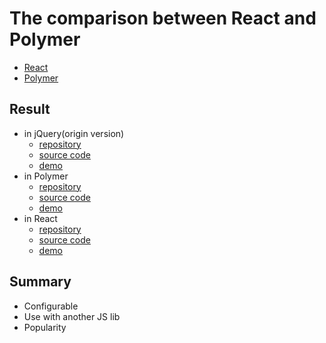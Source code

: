 The comparison between React and Polymer
======

- [React](https://facebook.github.io/react/)
- [Polymer](https://www.polymer-project.org/)

## Result

- in jQuery(origin version)
    - [repository](./origin)
    - [source code](./origin/da-selector.js)
    - [demo](https://jaychsu.github.io/MVPs/framework-comparison/origin)
- in Polymer
    - [repository](./polymer)
    - [source code](./polymer/src/da-selector/index.html)
    - [demo](https://jaychsu.github.io/MVPs/framework-comparison/polymer/build/es5-bundled)
- in React
    - [repository](./react)
    - [source code](./react/component/da-selector.js)
    - [demo](https://jaychsu.github.io/MVPs/framework-comparison/react/build)

## Summary

- Configurable
- Use with another JS lib 
- Popularity
